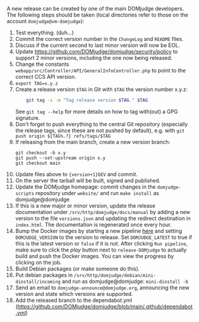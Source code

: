 A new release can be created by one of the main DOMjudge developers.
The following steps should be taken (local directories refer to those
on the account `domjudge@vm-domjudge`):

 1. Test everything. (duh...)
 1. Commit the correct version number in the `ChangeLog` and `README` files.
 1. Discuss if the current second to last minor version will now be EOL.
 1. Update https://github.com/DOMjudge/domjudge/security/policy to support 2 minor versions, including     the one now being released.
 1. Change the constants `webapp/src/Controller/API/GeneralInfoController.php`
    to point to the correct CCS API version.
 1. `export TAG=x.y.z`
 1. Create a release version `$TAG` in Git with `$TAG` the version number
    x.y.z:
    ```sh
        git tag -s -m "Tag release version $TAG." $TAG
    ```
    See `git tag --help` for more details on how to tag with(out) a
    GPG signature.
 1. Don't forget to push everything to the central Git repository
    (especially the release tags, since these are not pushed by default),
    e.g. with
        `git push origin ${TAG%.?} refs/tags/$TAG`
 1. If releasing from the main branch, create a new version branch:
    ```{sh}
    git checkout -b x.y
    git push --set-upstream origin x.y
    git checkout main
    ```
 1. Update files above to `{version+1}DEV` and commit.
 1. On the server the tarball will be built, signed and published.
 1. Update the DOMjudge homepage: commit changes in the `domjudge-scripts`
    repository under `website/` and run `make install` as domjudge@domjudge
 1. If this is a new major or minor version, update the release documentation
    under `/srv/http/domjudge/docs/manual` by adding a new version to the
    file `versions.json` and updating the redirect destination in `index.html`.
    The documentation is regenerated once every hour.
 1. Bump the Docker images by starting a new pipeline
    [here](https://gitlab.com/DOMjudge/domjudge-packaging/-/pipelines/new) and
    setting `DOMJUDGE_VERSION` to the version to release. Set `DOMJUDGE_LATEST`
    to true if this is the latest version or `false` if it is not. After clicking
    `Run pipeline`, make sure to click the *play* button next to `release-DOMjudge`
    to actually build and push the Docker images. You can view the progress by
    clicking on the job.
 1. Build Debian packages (or make someone
    do this).
 1. Put debian packages in `/srv/http/domjudge/debian/mini-dinstall/incoming`
    and run as domjudge@domjudge: `mini-dinstall -b`
 1. Send an email to `domjudge-announce@domjudge.org`, announcing the new version and state which versions are supported.
 1. Add the released branch to the dependabot.yml (https://github.com/DOMjudge/domjudge/blob/main/.github/dependabot.yml)
